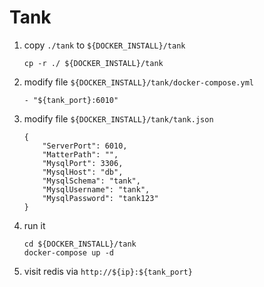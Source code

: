 # Tank
1. copy `./tank` to `${DOCKER_INSTALL}/tank`
        
       cp -r ./ ${DOCKER_INSTALL}/tank
2. modify file `${DOCKER_INSTALL}/tank/docker-compose.yml`

       - "${tank_port}:6010"
3. modify file `${DOCKER_INSTALL}/tank/tank.json`

       {
           "ServerPort": 6010,
           "MatterPath": "",
           "MysqlPort": 3306,
           "MysqlHost": "db",
           "MysqlSchema": "tank",
           "MysqlUsername": "tank",
           "MysqlPassword": "tank123"
       }
3. run it

       cd ${DOCKER_INSTALL}/tank
       docker-compose up -d       
6. visit redis via `http://${ip}:${tank_port}`